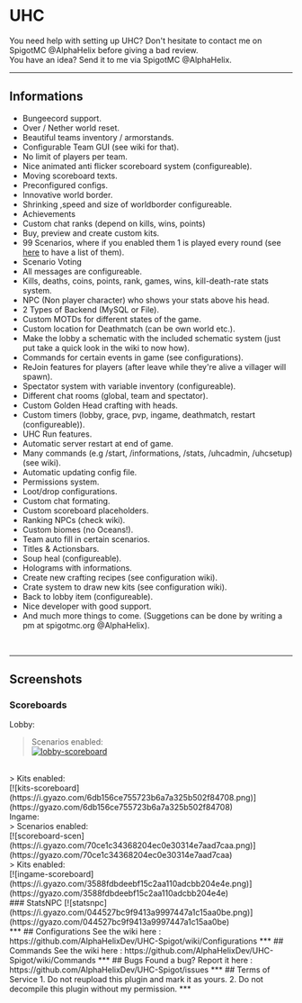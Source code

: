 # UHC
You need help with setting up UHC? Don't hesitate to contact me on SpigotMC @AlphaHelix before giving a bad review.</br>
You have an idea? Send it to me via SpigotMC @AlphaHelix.
***
##  Informations
- Bungeecord support.
- Over / Nether world reset.
- Beautiful teams inventory / armorstands.
- Configurable Team GUI (see wiki for that).
- No limit of players per team.
- Nice animated anti flicker scoreboard system (configureable).
- Moving scoreboard texts.
- Preconfigured configs.
- Innovative world border.
- Shrinking ,speed and size of worldborder configureable.
- Achievements
- Custom chat ranks (depend on kills, wins, points)
- Buy, preview and create custom kits.
- 99 Scenarios, where if you enabled them 1 is played every round (see [here](https://goo.gl/EzJip9) to have a list of them).
- Scenario Voting
- All messages are configureable.
- Kills, deaths, coins, points, rank, games, wins, kill-death-rate stats system.
- NPC (Non player character) who shows your stats above his head.
- 2 Types of Backend (MySQL or File).
- Custom MOTDs for different states of the game.
- Custom location for Deathmatch (can be own world etc.).
- Make the lobby a schematic with the included schematic system (just put take a quick look in the wiki to now how).
- Commands for certain events in game (see configurations).
- ReJoin features for players (after leave while they're alive a villager will spawn).
- Spectator system with variable inventory (configureable).
- Different chat rooms (global, team and spectator).
- Custom Golden Head crafting with heads.
- Custom timers (lobby, grace, pvp, ingame, deathmatch, restart (configureable)).
- UHC Run features.
- Automatic server restart at end of game.
- Many commands (e.g /start, /informations, /stats, /uhcadmin, /uhcsetup) (see wiki).
- Automatic updating config file.
- Permissions system.
- Loot/drop configurations.
- Custom chat formating.
- Custom scoreboard placeholders.
- Ranking NPCs (check wiki).
- Custom biomes (no Oceans!).
- Team auto fill in certain scenarios.
- Titles & Actionsbars.
- Soup heal (configureable).
- Holograms with informations.
- Create new crafting recipes (see configuration wiki).
- Crate system to draw new kits (see configuration wiki).
- Back to lobby item (configureable).
- Nice developer with good support.
- And much more things to come. (Suggetions can be done by writing a pm at spigotmc.org @AlphaHelix).
</br>

***

## Screenshots
### Scoreboards
 Lobby: </br>
  > Scenarios enabled: </br>
    [![lobby-scoreboard](https://i.gyazo.com/379f0d5452d6d154d1b4c4722c55c3e3.png)](https://gyazo.com/379f0d5452d6d154d1b4c4722c55c3e3)
  </br>
  > Kits enabled: </br>
    [![kits-scoreboard](https://i.gyazo.com/6db156ce755723b6a7a325b502f84708.png)](https://gyazo.com/6db156ce755723b6a7a325b502f84708)
</br>
 Ingame: </br>
  > Scenarios enabled: </br>
   [![scoreboard-scen](https://i.gyazo.com/70ce1c34368204ec0e30314e7aad7caa.png)](https://gyazo.com/70ce1c34368204ec0e30314e7aad7caa)
  </br>
  > Kits enabled: </br>
    [![ingame-scoreboard](https://i.gyazo.com/3588fdbdeebf15c2aa110adcbb204e4e.png)](https://gyazo.com/3588fdbdeebf15c2aa110adcbb204e4e)
</br>
### StatsNPC
[![statsnpc](https://i.gyazo.com/044527bc9f9413a9997447a1c15aa0be.png)](https://gyazo.com/044527bc9f9413a9997447a1c15aa0be)
</br>
***
## Configurations
See the wiki here : https://github.com/AlphaHelixDev/UHC-Spigot/wiki/Configurations
***
## Commands
See the wiki here : https://github.com/AlphaHelixDev/UHC-Spigot/wiki/Commands
***
## Bugs
Found a bug? Report it here : https://github.com/AlphaHelixDev/UHC-Spigot/issues
***
## Terms of Service
1. Do not reupload this plugin and mark it as yours.
2. Do not decompile this plugin without my permission.
***
